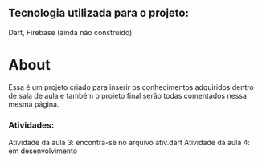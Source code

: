 ## Tecnologia utilizada para o projeto:
Dart, Firebase (ainda não construído)

# About

Essa é um projeto criado para inserir os conhecimentos adquiridos dentro de sala de aula e também o projeto final serão todas comentados nessa mesma página.

### Atividades:
Atividade da aula 3: encontra-se no arquivo ativ.dart
Atividade da aula 4: em desenvolvimento
